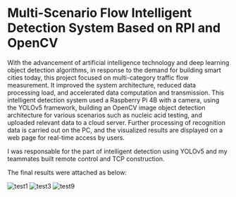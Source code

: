 # Multi-Scenario Flow Intelligent Detection System Based on RPI and OpenCV

With the advancement of artificial intelligence technology and deep learning object detection algorithms, in response to the demand for building smart cities today, 
this project focused on multi-category traffic flow measurement. It improved the system architecture, reduced data processing load, and accelerated data computation and transmission.
This intelligent detection system used a Raspberry Pi 4B with a camera, using the YOLOv5 framework, building an OpenCV image object detection architecture for various scenarios 
such as nucleic acid testing, and uploaded relevant data to a cloud server. Further processing of recognition data is carried out on the PC, and the visualized results are displayed on a web page 
for real-time access by users.

I was responsable for the part of intelligent detection using YOLOv5 and my teammates built remote control and TCP construction.

The final results were attached as below:

![test1](https://github.com/anOrangeCat1/projects_sustech/assets/99580008/a1fdee4f-d108-4c5b-9a0e-b5d759230a1e)
![test3](https://github.com/anOrangeCat1/projects_sustech/assets/99580008/82e2e889-efb9-43dc-afb5-36bb37547b04)
![test9](https://github.com/anOrangeCat1/projects_sustech/assets/99580008/c44e9772-a360-4377-b259-c1f1a149c495)

